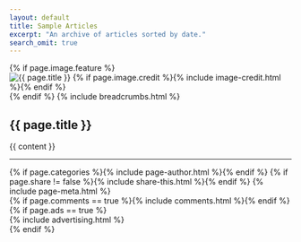 ```yaml
---
layout: default
title: Sample Articles
excerpt: "An archive of articles sorted by date."
search_omit: true
---
```


<div id="main" role="main">
	<article class="wrap" itemscope itemtype="http://schema.org/Article">
		{% if page.image.feature %}
		<div class="page-feature">
			<div class="page-image">
				<img src="{{ site.url }}/images/{{ page.image.feature }}" class="page-feature-image" alt="{{ page.title }}" itemprop="image">
				{% if page.image.credit %}{% include image-credit.html %}{% endif %}
			</div><!-- /.page-image -->
		</div><!-- /.page-feature -->
		{% endif %}
		{% include breadcrumbs.html %}
		<div class="page-title">
			<h1>{{ page.title }}</h1>
		</div>
		<div class="inner-wrap">
			<div id="content" class="page-content" itemprop="articleBody">
				{{ content }}
				<hr />
				<footer class="page-footer">
					{% if page.categories %}{% include page-author.html %}{% endif %}
					{% if page.share != false %}{% include share-this.html %}{% endif %}
					{% include page-meta.html %}
				</footer><!-- /.footer -->
				<aside>
					{% if page.comments == true %}{% include comments.html %}{% endif %}
				</aside>
			</div><!-- /.content -->
		</div><!-- /.inner-wrap -->
		{% if page.ads == true %}<div class="ads">{% include advertising.html %}</div><!-- /.ads -->{% endif %}
	</article><!-- ./wrap -->
</div><!-- /#main -->
